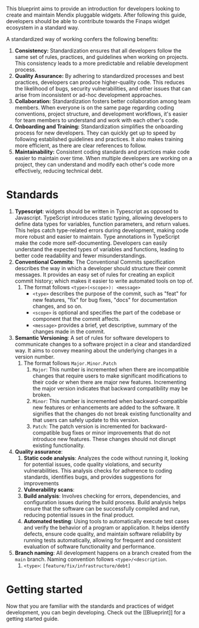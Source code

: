 This blueprint aims to provide an introduction for developers looking to create and maintain Mendix pluggable widgets. After following this guide, developers should be able to contribute towards the Finaps widget ecosystem in a standard way.

A standardized way of working confers the following benefits:
1. **Consistency:** Standardization ensures that all developers follow the same set of rules, practices, and guidelines when working on projects. This consistency leads to a more predictable and reliable development process.
2. **Quality Assurance:** By adhering to standardized processes and best practices, developers can produce higher-quality code. This reduces the likelihood of bugs, security vulnerabilities, and other issues that can arise from inconsistent or ad-hoc development approaches.
3. **Collaboration:** Standardization fosters better collaboration among team members. When everyone is on the same page regarding coding conventions, project structure, and development workflows, it's easier for team members to understand and work with each other's code.
4. **Onboarding and Training:** Standardization simplifies the onboarding process for new developers. They can quickly get up to speed by following established guidelines and practices. It also makes training more efficient, as there are clear references to follow.
5. **Maintainability:** Consistent coding standards and practices make code easier to maintain over time. When multiple developers are working on a project, they can understand and modify each other's code more effectively, reducing technical debt.

# Standards
1. **Typescript**: widgets should be written in Typescript as opposed to Javascript. TypeScript introduces static typing, allowing developers to define data types for variables, function parameters, and return values. This helps catch type-related errors during development, making code more robust and easier to maintain. Type annotations in TypeScript make the code more self-documenting. Developers can easily understand the expected types of variables and functions, leading to better code readability and fewer misunderstandings.
2. **Conventional Commits**: The Conventional Commits specification describes the way in which a developer should structure their commit messages. It provides an easy set of rules for creating an explicit commit history; which makes it easier to write automated tools on top of. 
	1. The format follows `<type>(<scope>): <message>`
		- `<type>` describes the purpose of the commit, such as "feat" for new features, "fix" for bug fixes, "docs" for documentation changes, and so on.
		- `<scope>` is optional and specifies the part of the codebase or component that the commit affects.
		- `<message>` provides a brief, yet descriptive, summary of the changes made in the commit.
3. **Semantic Versioning**: A set of rules for software developers to communicate changes to a software project in a clear and standardized way. It aims to convey meaning about the underlying changes in a version number.
	1. The format follows `Major.Minor.Patch` 
		1. `Major`: This number is incremented when there are incompatible changes that require users to make significant modifications to their code or when there are major new features. Incrementing the major version indicates that backward compatibility may be broken.
		2. `Minor`: This number is incremented when backward-compatible new features or enhancements are added to the software. It signifies that the changes do not break existing functionality and that users can safely update to this version.
		3. `Patch`: The patch version is incremented for backward-compatible bug fixes or minor improvements that do not introduce new features. These changes should not disrupt existing functionality.
4. **Quality assurance**: 
	1. **Static code analysis**: Analyzes the code without running it, looking for potential issues, code quality violations, and security vulnerabilities. This analysis checks for adherence to coding standards, identifies bugs, and provides suggestions for improvements
	2. **Vulnerability scans**: 
	3. **Build analysis**: Involves checking for errors, dependencies, and configuration issues during the build process. Build analysis helps ensure that the software can be successfully compiled and run, reducing potential issues in the final product.
	4. **Automated testing**: Using tools to automatically execute test cases and verify the behavior of a program or application. It helps identify defects, ensure code quality, and maintain software reliability by running tests automatically, allowing for frequent and consistent evaluation of software functionality and performance.
5. **Branch naming**: All development happens on a branch created from the `main` branch. Naming convention follows `<type>/<description`.
	1. `<type>`: `[feature/fix/infrastructure/debt]`

# Getting started
Now that you are familiar with the standards and practices of widget development, you can begin developing. Check out the [[Blueprint]] for a getting started guide.